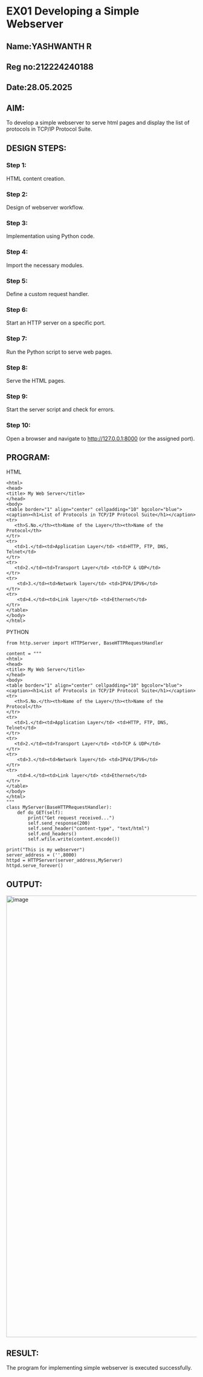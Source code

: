 # EX01 Developing a Simple Webserver
## Name:YASHWANTH R
## Reg no:212224240188
## Date:28.05.2025

## AIM:
To develop a simple webserver to serve html pages and display the list of protocols in TCP/IP Protocol Suite.

## DESIGN STEPS:
### Step 1: 
HTML content creation.

### Step 2:
Design of webserver workflow.

### Step 3:
Implementation using Python code.

### Step 4:
Import the necessary modules.

### Step 5:
Define a custom request handler.

### Step 6:
Start an HTTP server on a specific port.

### Step 7:
Run the Python script to serve web pages.

### Step 8:
Serve the HTML pages.

### Step 9:
Start the server script and check for errors.

### Step 10:
Open a browser and navigate to http://127.0.0.1:8000 (or the assigned port).

## PROGRAM:
HTML
```
<html>
<head>
<title> My Web Server</title>
</head>
<body>
<table border="1" align="center" cellpadding="10" bgcolor="blue">
<caption><h1>List of Protocols in TCP/IP Protocol Suite</h1></caption>
<tr>
   <th>S.No.</th><th>Name of the Layer</th><th>Name of the Protocol</th>
</tr>
<tr>
   <td>1.</td><td>Application Layer</td> <td>HTTP, FTP, DNS, Telnet</td>
</tr>
<tr>
   <td>2.</td><td>Transport Layer</td> <td>TCP & UDP</td>
</tr>
<tr>
    <td>3.</td><td>Network layer</td> <td>IPV4/IPV6</td>
</tr>
<tr>
    <td>4.</td><td>Link layer</td> <td>Ethernet</td>
</tr>
</table>
</body>
</html>
```
PYTHON
```
from http.server import HTTPServer, BaseHTTPRequestHandler

content = """
<html>
<head>
<title> My Web Server</title>
</head>
<body>
<table border="1" align="center" cellpadding="10" bgcolor="blue">
<caption><h1>List of Protocols in TCP/IP Protocol Suite</h1></caption>
<tr>
   <th>S.No.</th><th>Name of the Layer</th><th>Name of the Protocol</th>
</tr>
<tr>
   <td>1.</td><td>Application Layer</td> <td>HTTP, FTP, DNS, Telnet</td>
</tr>
<tr>
   <td>2.</td><td>Transport Layer</td> <td>TCP & UDP</td>
</tr>
<tr>
    <td>3.</td><td>Network layer</td> <td>IPV4/IPV6</td>
</tr>
<tr>
    <td>4.</td><td>Link layer</td> <td>Ethernet</td>
</tr>
</table>
</body>
</html>
"""
class MyServer(BaseHTTPRequestHandler):
    def do_GET(self):
        print("Get request received...")
        self.send_response(200)
        self.send_header("content-type", "text/html")
        self.end_headers()
        self.wfile.write(content.encode())

print("This is my webserver")
server_address = ('',8000)
httpd = HTTPServer(server_address,MyServer)
httpd.serve_forever()
```


## OUTPUT:
<img width="1666" height="1167" alt="image" src="https://github.com/user-attachments/assets/056b3fae-f333-44bf-8e26-c7d7d5930d82" />



## RESULT:
The program for implementing simple webserver is executed successfully.
